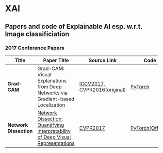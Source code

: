 # XAI
## Papers and code of Explainable AI esp. w.r.t. Image classificiation

### 2017 Conference Papers
| Title | Paper Title                                                                                                 | Source Link                                                                                                                                                                                            | Code                                                                                          | Tags                                                                              |
| ------------ | ----------------------------------------------------------------------------------------------------------- | ------------------------------------------------------------------------------------------------------------------------------------------------------------------------------------------------------ | --------------------------------------------------------------------------------------------- | --------------------------------------------------------------------------------- |
| **Grad-CAM** | Grad-CAM: Visual Explanations from Deep Networks via Gradient-based Localization | [ICCV2017, CVPR2016(original)](https://arxiv.org/pdf/1610.02391.pdf) | [PyTorch](https://github.com/jacobgil/pytorch-grad-cam) | `Visualization`  |
| **Network Dissection** | [Network Dissection: Quantifying Interpretability of Deep Visual Representations](http://netdissect.csail.mit.edu/) | [CVPR2017](https://arxiv.org/pdf/1704.05796.pdf) | [PyTorch(Official)](https://github.com/CSAILVision/NetDissect) | `Visualization`  |

